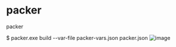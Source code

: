 # packer
packer

$ packer.exe build --var-file packer-vars.json packer.json
![image](https://github.com/user-attachments/assets/5d8ce4ed-7b87-4242-94f4-11da63bc1ac0)

